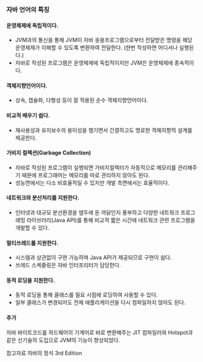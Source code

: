 ### 자바 언어의 특징

#### 운영체제에 독립적이다.
- JVM과의 통신을 통해 JVM이 자바 응용프로그램으로부터 전달받은 명령을 해당 운영체제가 이해할 수 있도록 변환하여 전달한다. (한번 작성하면 어디서나 실행된다.)
- 자바로 작성된 프로그램은 운영체제에 독립적이지만 JVM은 운영체제에 종속적이다.

#### 객체지향언어이다.
- 상속, 캡슐화, 다형성 등이 잘 적용된 순수 객체지향언어이다.

#### 비교적 배우기 쉽다.
- 재사용성과 유지보수의 용이성을 챙기면서 간결하고도 명료한 객체지향적 설계를 제공한다.

#### 가비지 컬렉션(Garbage Collection)
- 자바로 작성된 프로그램이 실행되면 가비지컬렉터가 자동적으로 메모리를 관리해주기 때문에 프로그래머는 메모리를 따로 관리하지 않아도 된다.
- 성능면에서는 다소 비효율적일 수 있지만 개발 측면에서는 효율적이다.

#### 네트워크와 분산처리를 지원한다.
- 인터넷과 대규모 분산환경을 염두에 둔 까닭인지 풍부하고 다양한 네트워크 프로그래밍 라이브러리(Java API)를 통해 비교적 짧은 시간에 네트워크 관련 프로그램을 개발할 수 있다.

#### 멀티쓰레드를 지원한다.
- 시스템과 상관없이 구현 가능하며 Java API가 제공되므로 구현이 쉽다.
- 쓰레드 스케줄링은 자바 인터프리터가 담당한다.

#### 동적 로딩을 지원한다.
- 동적 로딩을 통해 클래스를 필요 시점에 로딩하여 사용할 수 있다.
- 일부 클래스가 변경되어도 전체 애플리케이션을 다시 컴파일하지 않아도 된다.

#### 추가
자바 바이트코드를 하드웨어의 기계어로 바로 변환해주는 JIT 컴파일러와 Hotspot과 같은 신기술의 도입으로 JVM의 기능이 향상되었다.


참고자료
자바의 정석 3rd Edition

